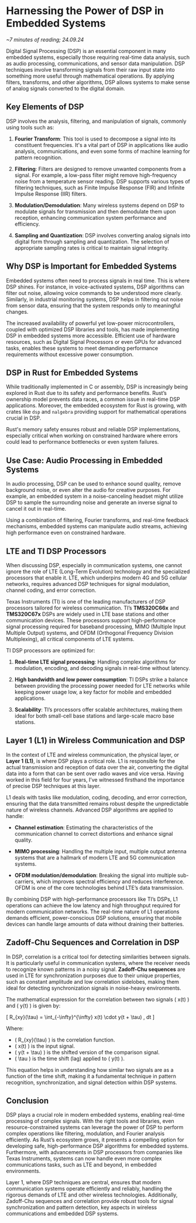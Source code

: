 # Harnessing the Power of DSP in Embedded Systems  
*~7 minutes of reading; 24.09.24*

Digital Signal Processing (DSP) is an essential component in many embedded systems, especially those requiring real-time data analysis, such as audio processing, communications, and sensor data manipulation. DSP techniques involve transforming signals from their raw input state into something more useful through mathematical operations. By applying filters, transforms, and other algorithms, DSP allows systems to make sense of analog signals converted to the digital domain.

## Key Elements of DSP
DSP involves the analysis, filtering, and manipulation of signals, commonly using tools such as:

1. **Fourier Transform**: This tool is used to decompose a signal into its constituent frequencies. It's a vital part of DSP in applications like audio analysis, communications, and even some forms of machine learning for pattern recognition.

2. **Filtering**: Filters are designed to remove unwanted components from a signal. For example, a low-pass filter might remove high-frequency noise from a temperature sensor reading. DSP supports various types of filtering techniques, such as Finite Impulse Response (FIR) and Infinite Impulse Response (IIR) filters.

3. **Modulation/Demodulation**: Many wireless systems depend on DSP to modulate signals for transmission and then demodulate them upon reception, enhancing communication system performance and efficiency.

4. **Sampling and Quantization**: DSP involves converting analog signals into digital form through sampling and quantization. The selection of appropriate sampling rates is critical to maintain signal integrity.

## Why DSP is Important for Embedded Systems
Embedded systems often need to process signals in real time. This is where DSP shines. For instance, in voice-activated systems, DSP algorithms can filter out noise, allowing voice commands to be understood more clearly. Similarly, in industrial monitoring systems, DSP helps in filtering out noise from sensor data, ensuring that the system responds only to meaningful changes.

The increased availability of powerful yet low-power microcontrollers, coupled with optimized DSP libraries and tools, has made implementing DSP in embedded systems more accessible. Efficient use of hardware resources, such as Digital Signal Processors or even GPUs for advanced tasks, enables these systems to meet demanding performance requirements without excessive power consumption.

## DSP in Rust for Embedded Systems
While traditionally implemented in C or assembly, DSP is increasingly being explored in Rust due to its safety and performance benefits. Rust’s ownership model prevents data races, a common issue in real-time DSP applications. Moreover, the embedded ecosystem for Rust is growing, with crates like `dsp` and `nalgebra` providing support for mathematical operations crucial in DSP.

Rust's memory safety ensures robust and reliable DSP implementations, especially critical when working on constrained hardware where errors could lead to performance bottlenecks or even system failures.

## Use Case: Audio Processing in Embedded Systems
In audio processing, DSP can be used to enhance sound quality, remove background noise, or even alter the audio for creative purposes. For example, an embedded system in a noise-canceling headset might utilize DSP to sample the surrounding noise and generate an inverse signal to cancel it out in real-time.

Using a combination of filtering, Fourier transforms, and real-time feedback mechanisms, embedded systems can manipulate audio streams, achieving high performance even on constrained hardware.

## LTE and TI DSP Processors
When discussing DSP, especially in communication systems, one cannot ignore the role of LTE (Long-Term Evolution) technology and the specialized processors that enable it. LTE, which underpins modern 4G and 5G cellular networks, requires advanced DSP techniques for signal modulation, channel coding, and error correction.

Texas Instruments (TI) is one of the leading manufacturers of DSP processors tailored for wireless communication. TI’s **TMS320C66x** and **TMS320C67x** DSPs are widely used in LTE base stations and other communication devices. These processors support high-performance signal processing required for baseband processing, MIMO (Multiple Input Multiple Output) systems, and OFDM (Orthogonal Frequency Division Multiplexing), all critical components of LTE systems.

TI DSP processors are optimized for:

1. **Real-time LTE signal processing**: Handling complex algorithms for modulation, encoding, and decoding signals in real-time without latency.

2. **High bandwidth and low power consumption**: TI DSPs strike a balance between providing the processing power needed for LTE networks while keeping power usage low, a key factor for mobile and embedded applications.

3. **Scalability**: TI’s processors offer scalable architectures, making them ideal for both small-cell base stations and large-scale macro base stations.

## Layer 1 (L1) in Wireless Communication and DSP
In the context of LTE and wireless communication, the physical layer, or **Layer 1 (L1)**, is where DSP plays a critical role. L1 is responsible for the actual transmission and reception of data over the air, converting the digital data into a form that can be sent over radio waves and vice versa. Having worked in this field for four years, I’ve witnessed firsthand the importance of precise DSP techniques at this layer.

L1 deals with tasks like modulation, coding, decoding, and error correction, ensuring that the data transmitted remains robust despite the unpredictable nature of wireless channels. Advanced DSP algorithms are applied to handle:

- **Channel estimation**: Estimating the characteristics of the communication channel to correct distortions and enhance signal quality.
  
- **MIMO processing**: Handling the multiple input, multiple output antenna systems that are a hallmark of modern LTE and 5G communication systems.

- **OFDM modulation/demodulation**: Breaking the signal into multiple sub-carriers, which improves spectral efficiency and reduces interference. OFDM is one of the core technologies behind LTE’s data transmission.

By combining DSP with high-performance processors like TI’s DSPs, L1 operations can achieve the low latency and high throughput required for modern communication networks. The real-time nature of L1 operations demands efficient, power-conscious DSP solutions, ensuring that mobile devices can handle large amounts of data without draining their batteries.

## Zadoff-Chu Sequences and Correlation in DSP
In DSP, correlation is a critical tool for detecting similarities between signals. It is particularly useful in communication systems, where the receiver needs to recognize known patterns in a noisy signal. **Zadoff-Chu sequences** are used in LTE for synchronization purposes due to their unique properties, such as constant amplitude and low correlation sidelobes, making them ideal for detecting synchronization signals in noise-heavy environments.

The mathematical expression for the correlation between two signals \( x(t) \) and \( y(t) \) is given by:

\[
R_{xy}(\tau) = \int_{-\infty}^{\infty} x(t) \cdot y(t + \tau) \, dt
\]

Where:

- \( R_{xy}(\tau) \) is the correlation function.
- \( x(t) \) is the input signal.
- \( y(t + \tau) \) is the shifted version of the comparison signal.
- \( \tau \) is the time shift (lag) applied to \( y(t) \).

This equation helps in understanding how similar two signals are as a function of the time shift, making it a fundamental technique in pattern recognition, synchronization, and signal detection within DSP systems.

## Conclusion
DSP plays a crucial role in modern embedded systems, enabling real-time processing of complex signals. With the right tools and libraries, even resource-constrained systems can leverage the power of DSP to perform complex operations like filtering, modulation, and Fourier analysis efficiently. As Rust’s ecosystem grows, it presents a compelling option for developing safe, high-performance DSP algorithms for embedded systems. Furthermore, with advancements in DSP processors from companies like Texas Instruments, systems can now handle even more complex communications tasks, such as LTE and beyond, in embedded environments.

Layer 1, where DSP techniques are central, ensures that modern communication systems operate efficiently and reliably, handling the rigorous demands of LTE and other wireless technologies. Additionally, Zadoff-Chu sequences and correlation provide robust tools for signal synchronization and pattern detection, key aspects in wireless communications and embedded DSP systems.
